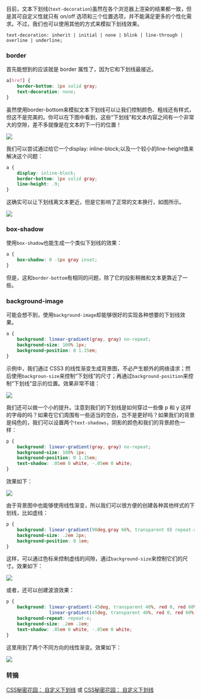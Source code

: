 目前，文本下划线(`text-decoration`)虽然在各个浏览器上渲染的结果都一致，但是其可自定义性就只有 on/off 选项和三个位置选项，并不能满足更多的个性化需求。不过，我们也可以使用其他的方式来模拟下划线效果。

```
text-decoration: inherit | initial | none | blink | line-through | overline | underline;
```

### border
首先能想到的应该就是 border 属性了，因为它和下划线最接近。

```css
a[href] {
    border-bottom: 1px solid gray;
    text-decoration: none;
}
```

虽然使用border-bottom来模拟文本下划线可以让我们控制颜色、粗线还有样式，但这不是完美的。你可以在下图中看到，这些“下划线”和文本内容之间有一个非常大的空隙，差不多就像是在文本的下一行的位置！

![](http://7xkt52.com1.z0.glb.clouddn.com/markdown/1476161554874.png)

我们可以尝试通过给它一个display: inline-block;以及一个较小的line-height值来解决这个问题：

```css
a {
    display: inline-block;
    border-bottom: 1px solid gray;
    line-height: .9;
}
```

这确实可以让下划线离文本更近，但是它影响了正常的文本换行，如图所示。

![](http://7xkt52.com1.z0.glb.clouddn.com/markdown/1476161607288.png)

### box-shadow
使用`box-shadow`也能生成一个类似下划线的效果：

```css
a {
    box-shadow: 0 -1px gray inset;
}
```

但是，这和`border-bottom`有相同的问题，除了它的投影稍微和文本更靠近了一些。

### background-image
可能会想不到，使用`background-image`却能够很好的实现各种想要的下划线效果。

```css
a {
    background: linear-gradient(gray, gray) no-repeat;
    background-size: 100% 1px;
    background-position: 0 1.15em;
}
```

示例中，我们通过 CSS3 的线性渐变生成背景图，不必产生额外的网络请求；然后使用`backgroun-size`来控制“下划线”的尺寸；再通过`background-position`来控制“下划线”显示的位置。效果非常不错：

![](http://7xkt52.com1.z0.glb.clouddn.com/markdown/1476161897805.png)

我们还可以做一个小的提升。注意到我们的下划线是如何穿过一些像 p 和 y 这样的字母的吗？如果在它们周围有一些适当的空白，岂不是更好吗？如果我们的背景是纯色的，我们可以设置两个`text-shadows`，阴影的颜色和我们的背景颜色一样：

```css
p {
    background: linear-gradient(gray, gray) no-repeat;
    background-size: 100% 1px;
    background-position: 0 1.15em;
    text-shadow: .05em 0 white, -.05em 0 white;
}
```

效果如下：

![](http://7xkt52.com1.z0.glb.clouddn.com/markdown/1476162025397.png)

由于背景图中也能够使用线性渐变，所以我们可以很方便的创建各种其他样式的下划线，比如虚线：

```css
p {
    background: linear-gradient(90deg,gray 66%, transparent 0) repeat-x;
    background-size: .2em 2px;
    background-position: 0 1em;
}
```

这样，可以通过色标来控制虚线的间隙，通过`background-size`来控制它们的尺寸。效果如下：

![](http://7xkt52.com1.z0.glb.clouddn.com/markdown/1476162212864.png)

或者，还可以创建波浪效果：

```css
p {
    background: linear-gradient(-45deg, transparent 40%, red 0, red 60%, transparent 0) 0 1em,
                linear-gradient(45deg, transparent 40%, red 0, red 60%, transparent 0) .1em 1em;
    background-repeat: repeat-x;
    background-size: .2em .1em;
    text-shadow: .05em 0 white, -.05em 0 white;
}
```

这里用到了两个不同方向的线性渐变。效果如下：

![](http://7xkt52.com1.z0.glb.clouddn.com/markdown/1476162431910.png)

### 转摘
[CSS秘密花园： 自定义下划线](http://www.w3cplus.com/css3/css-secrets/custom-underlines.html) 或 [CSS秘密花园： 自定义下划线](http://www.tuicool.com/articles/MZJ7bi3)

